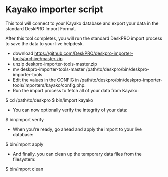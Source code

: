 Kayako importer script
======================

This tool will connect to your Kayako database and export your data in the standard DeskPRO Import Format.

After this tool completes, you will run the standard DeskPRO import process to save the data to your live helpdesk.

* download https://github.com/DeskPRO/deskpro-importer-tools/archive/master.zip
* unzip deskpro-importer-tools-master.zip
* mv deskpro-importer-tools-master /path/to/deskpro/bin/deskpro-importer-tools
* Edit the values in the CONFIG in /path/to/deskpro/bin/deskpro-importer-tools/importers/kayako/config.php.
* Run the import process to fetch all of your data from Kayako:

$ cd /path/to/deskpro
$ bin/import kayako

* You can now optionally verify the integrity of your data:

$ bin/import verify

* When you're ready, go ahead and apply the import to your live database:

$ bin/import apply

* And finally, you can clean up the temporary data files from the filesystem:

$ bin/import clean
